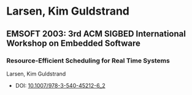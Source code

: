 # Larsen, Kim Guldstrand

## EMSOFT 2003: 3rd ACM SIGBED International Workshop on Embedded Software

### Resource-Efficient Scheduling for Real Time Systems
Larsen, Kim Guldstrand
* DOI: [10.1007/978-3-540-45212-6_2](https://doi.org/10.1007/978-3-540-45212-6_2)

